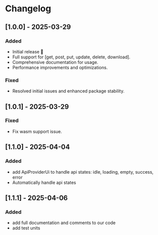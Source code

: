 # Changelog

## [1.0.0] - 2025-03-29
### Added
- Initial release 🎉
- Full support for [get, post, put, update, delete, download].
- Comprehensive documentation for usage.
- Performance improvements and optimizations.

### Fixed
- Resolved initial issues and enhanced package stability.

## [1.0.1] - 2025-03-29
### Fixed
- Fix wasm support issue.

## [1.1.0] - 2025-04-04
### Added
- add ApiProviderUi to handle api states: idle, loading, empty, success, error
- Automatically handle api states

## [1.1.1] - 2025-04-06
### Added
- add full documentation and comments to our code
- add test units